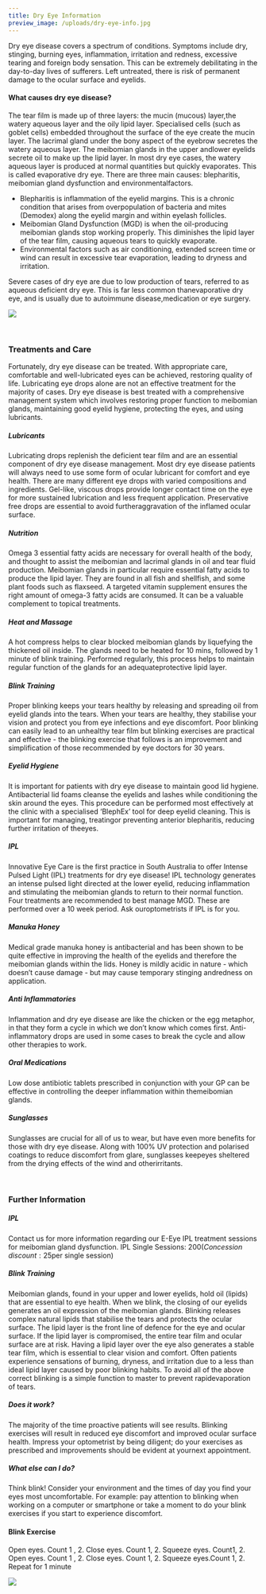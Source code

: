 ```yaml
---
title: Dry Eye Information
preview_image: /uploads/dry-eye-info.jpg
---
```

Dry eye disease covers a spectrum of conditions. Symptoms include dry, stinging, burning eyes, inflammation, irritation and redness, excessive tearing and foreign body sensation. This can be extremely debilitating in the day-to-day lives of sufferers. Left untreated, there is risk of permanent damage to the ocular surface and ​eyelids.

#### What causes dry eye disease?

The tear film is made up of three layers: the mucin (mucous) layer, ​the ​watery ​aqueous ​layer ​and ​the ​oily ​lipid ​layer. Specialised cells (such as goblet cells) embedded throughout the surface of the eye create the mucin layer. The lacrimal gland under the bony aspect of the eyebrow secretes the watery aqueous layer. The meibomian glands in the upper ​and ​lower ​eyelids ​secrete ​oil ​to ​make ​up ​the ​lipid ​layer. In most dry eye cases, the watery aqueous layer is produced at normal quantities but quickly evaporates. This is called evaporative dry eye. There are three main causes: blepharitis, meibomian gland dysfunction and environmental ​factors.

* Blepharitis is inflammation of the eyelid margins. This is a chronic condition that arises from overpopulation
  of ​bacteria ​and ​mites ​(Demodex) ​along ​the ​eyelid ​margin ​and ​within ​eyelash ​follicles.
* Meibomian ​Gland ​Dysfunction ​(MGD) ​is ​when ​the ​oil-producing ​meibomian ​glands ​stop working properly.
  This ​diminishes ​the ​lipid ​layer ​of ​the ​tear ​film, ​causing ​aqueous ​tears ​to ​quickly ​evaporate.
* Environmental factors such as air conditioning, extended screen time or wind can result in excessive tear
  evaporation, ​leading ​to ​dryness ​and ​irritation.

Severe cases of dry eye are due to low production of tears, referred to as aqueous deficient dry eye. This is far less ​common ​than ​evaporative ​dry ​eye, ​and ​is ​usually ​due ​to ​autoimmune ​disease, ​medication ​or ​eye ​surgery.

![](dry-eye.jpg)

<br>

### Treatments and Care

Fortunately, dry eye disease can be treated. With appropriate care, comfortable and well-lubricated eyes can be achieved, restoring quality of life. Lubricating eye drops alone are not an effective treatment for the majority of cases. Dry eye disease is best treated with a comprehensive management system which involves restoring
proper function to meibomian glands, maintaining good eyelid hygiene, protecting the eyes, and using lubricants.

##### Lubricants

Lubricating drops replenish the deficient tear film and are an essential component of dry eye disease management. Most dry eye disease patients will always need to use some form of ocular lubricant for comfort and eye health. There are many different eye drops with varied compositions and ingredients. Gel-like, viscous drops provide longer contact time on the eye for more sustained lubrication and less frequent application. Preservative free drops are ​essential ​to ​avoid ​further ​aggravation ​of ​the ​inflamed ​ocular ​surface.

##### Nutrition

Omega 3 essential fatty acids are necessary for overall health of the body, and thought to assist the meibomian and lacrimal glands in oil and tear fluid production. Meibomian glands in particular require essential fatty acids to produce the lipid layer. They are found in all fish and shellfish, and some plant foods such as flaxseed. A
targeted vitamin supplement ensures the right amount of omega-3 fatty acids are consumed. It can be a valuable ​complement ​to ​topical ​treatments.

##### Heat and Massage

A hot compress helps to clear blocked meibomian glands by liquefying the thickened oil inside. The glands need to be heated for 10 mins, followed by 1 minute of blink training. Performed regularly, this process helps to maintain ​regular ​function ​of ​the ​glands ​for ​an ​adequate ​protective ​lipid ​layer.

##### Blink Training

Proper blinking keeps your tears healthy by releasing and spreading oil from eyelid glands into the tears. When your tears are healthy, they stabilise your vision and protect you from eye infections and eye discomfort. Poor blinking can easily lead to an unhealthy tear film but blinking exercises are practical and effective - the blinking exercise that follows is an improvement and simplification of those recommended by eye doctors for 30 years.

##### Eyelid Hygiene

It is important for patients with dry eye disease to maintain good lid hygiene. Antibacterial lid foams cleanse the eyelids and lashes while conditioning the skin around the eyes. This procedure can be performed most effectively at the clinic with a specialised ‘BlephEx’ tool for deep eyelid cleaning. This is important for managing, ​treating ​or ​preventing ​anterior ​blepharitis, ​reducing ​further ​irritation ​of ​the ​eyes.

##### IPL

Innovative Eye Care is the first practice in South Australia to offer Intense Pulsed Light ​(IPL) ​treatments ​for ​dry ​eye ​disease! IPL technology generates an intense pulsed light directed at the lower eyelid, reducing inflammation and stimulating the meibomian glands to return to their normal function. Four treatments are recommended to best manage MGD. These are performed over a 10 week ​period. ​Ask ​our ​optometrists ​if ​IPL ​is ​for ​you.

##### Manuka Honey

Medical grade manuka honey is antibacterial and has been shown to be quite effective in improving the health of the eyelids and therefore the meibomian glands within the lids. Honey is mildly acidic in nature - which doesn’t ​cause ​damage ​- ​but ​may ​cause ​temporary ​stinging ​and ​redness ​on ​application.

##### Anti Inflammatories

Inflammation and dry eye disease are like the chicken or the egg metaphor, in that they form a cycle in which we don’t know which comes first. Anti-inflammatory drops are used in some cases to break the cycle and allow other ​therapies ​to ​work.

##### Oral Medications

Low dose antibiotic tablets prescribed in conjunction with your GP can be effective in controlling the deeper inflammation ​within ​the ​meibomian ​glands.

##### Sunglasses

Sunglasses are crucial for all of us to wear, but have even more benefits for those with dry eye disease. Along with 100% UV protection and polarised coatings to reduce discomfort from glare, ​sunglasses ​keep ​eyes ​sheltered ​from ​the ​drying ​effects ​of ​the ​wind ​and ​other ​irritants.

<br>

### Further Information

##### IPL

Contact us for more information regarding our E-Eye IPL treatment sessions for meibomian ​gland ​dysfunction. IPL ​Single ​Sessions: ​$200 ​(Concession ​discount: ​$25 ​per ​single ​session)

##### Blink Training

Meibomian glands, found in your upper and lower eyelids, hold oil (lipids) that are essential to eye health. When we blink, the closing of our eyelids generates an oil expression of the meibomian glands. Blinking releases complex natural lipids that stabilise the tears and protects the ocular surface. The lipid layer is the front line of defence for the eye and ocular surface. If the lipid layer is compromised, the entire tear film and ocular surface are at risk. Having a lipid layer over the eye also generates a stable tear film, which is essential to clear vision and comfort. Often patients experience sensations of burning, dryness, and irritation due to a less than ideal lipid layer caused by poor blinking habits. To avoid all of the above correct blinking is a simple function to master ​to ​prevent ​rapid ​evaporation ​of ​tears.

##### Does it work?

The majority of the time proactive patients will see results. Blinking exercises will result in reduced eye discomfort and improved ocular surface health. Impress your optometrist by being diligent; do your exercises as prescribed ​and ​improvements ​should ​be ​evident ​at ​your ​next ​appointment.

##### What else can I do?

Think blink! Consider your environment and the times of day you find your eyes most uncomfortable. For example: pay attention to blinking when working on a computer or smartphone or take a moment to do your blink ​exercises ​if ​you ​start ​to ​experience ​discomfort.

#### Blink Exercise

Open ​eyes. ​Count ​1 ​, ​2.
Close ​eyes. ​Count ​1, ​2.
Squeeze ​eyes. ​Count ​1, ​2.
Open ​eyes. ​Count ​1 ​, ​2.
Close ​eyes. ​Count ​1, ​2.
Squeeze ​eyes. ​Count ​1, ​2.
Repeat ​for ​1 ​minute

![](pasted-image-0.png)
